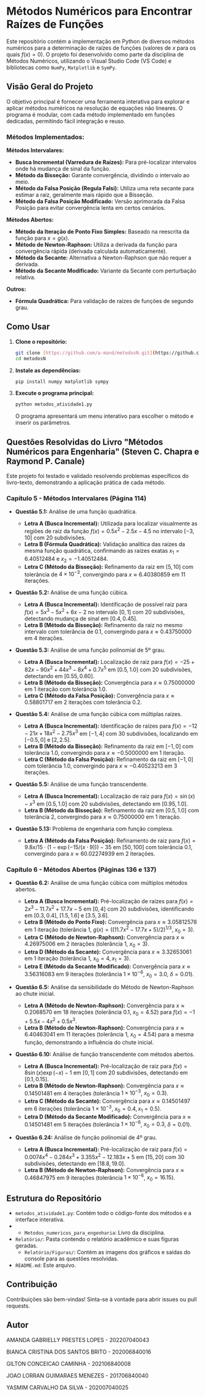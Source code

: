 # Métodos Numéricos para Encontrar Raízes de Funções

Este repositório contém a implementação em Python de diversos métodos numéricos para a determinação de raízes de funções (valores de $x$ para os quais $f(x) = 0$). O projeto foi desenvolvido como parte da disciplina de Métodos Numéricos, utilizando o Visual Studio Code (VS Code) e bibliotecas como `NumPy`, `Matplotlib` e `SymPy`.

## Visão Geral do Projeto

O objetivo principal é fornecer uma ferramenta interativa para explorar e aplicar métodos numéricos na resolução de equações não lineares. O programa é modular, com cada método implementado em funções dedicadas, permitindo fácil integração e reuso.

### Métodos Implementados:

**Métodos Intervalares:**
* **Busca Incremental (Varredura de Raízes):** Para pré-localizar intervalos onde há mudança de sinal da função.
* **Método da Bisseção:** Garante convergência, dividindo o intervalo ao meio.
* **Método da Falsa Posição (Regula Falsi):** Utiliza uma reta secante para estimar a raiz, geralmente mais rápido que a Bisseção.
* **Método da Falsa Posição Modificado:** Versão aprimorada da Falsa Posição para evitar convergência lenta em certos cenários.

**Métodos Abertos:**
* **Método da Iteração de Ponto Fixo Simples:** Baseado na reescrita da função para $x = g(x)$.
* **Método de Newton-Raphson:** Utiliza a derivada da função para convergência rápida (derivada calculada automaticamente).
* **Método da Secante:** Alternativa a Newton-Raphson que não requer a derivada.
* **Método da Secante Modificado:** Variante da Secante com perturbação relativa.

**Outros:**
* **Fórmula Quadrática:** Para validação de raízes de funções de segundo grau.

## Como Usar

1.  **Clone o repositório:**
    ```bash
    git clone [https://github.com/a-mand/metodosN.git](https://github.com/a-mand/metodosN.git)
    cd metodosN
    ```
2.  **Instale as dependências:**
    ```bash
    pip install numpy matplotlib sympy
    ```
3.  **Execute o programa principal:**
    ```bash
    python metodos_atividade1.py
    ```
    O programa apresentará um menu interativo para escolher o método e inserir os parâmetros.

## Questões Resolvidas do Livro "Métodos Numéricos para Engenharia" (Steven C. Chapra e Raymond P. Canale)

Este projeto foi testado e validado resolvendo problemas específicos do livro-texto, demonstrando a aplicação prática de cada método.

### Capítulo 5 - Métodos Intervalares (Página 114)

* **Questão 5.1:** Análise de uma função quadrática.
    * **Letra A (Busca Incremental):** Utilizada para localizar visualmente as regiões de raiz da função $f(x) = 0.5x^2 - 2.5x - 4.5$ no intervalo $[-3, 10]$ com 20 subdivisões.
    * **Letra B (Fórmula Quadrática):** Validação analítica das raízes da mesma função quadrática, confirmando as raízes exatas $x_1 = 6.40512484$ e $x_2 = -1.40512484$.
    * **Letra C (Método da Bisseção):** Refinamento da raiz em $[5, 10]$ com tolerância de $4 \times 10^{-3}$, convergindo para $x \approx 6.40380859$ em 11 iterações.

* **Questão 5.2:** Análise de uma função cúbica.
    * **Letra A (Busca Incremental):** Identificação de possível raiz para $f(x) = 5x^3 - 5x^2 + 6x - 2$ no intervalo $[0, 1]$ com 20 subdivisões, detectando mudança de sinal em $[0.4, 0.45]$.
    * **Letra B (Método da Bisseção):** Refinamento da raiz no mesmo intervalo com tolerância de $0.1$, convergindo para $x \approx 0.43750000$ em 4 iterações.

* **Questão 5.3:** Análise de uma função polinomial de 5º grau.
    * **Letra A (Busca Incremental):** Localização de raiz para $f(x) = -25 + 82x - 90x^2 + 44x^3 - 8x^4 + 0.7x^5$ em $[0.5, 1.0]$ com 20 subdivisões, detectando em $[0.55, 0.60]$.
    * **Letra B (Método da Bisseção):** Convergência para $x \approx 0.75000000$ em 1 iteração com tolerância $1.0$.
    * **Letra C (Método da Falsa Posição):** Convergência para $x \approx 0.58801717$ em 2 iterações com tolerância $0.2$.

* **Questão 5.4:** Análise de uma função cúbica com múltiplas raízes.
    * **Letra A (Busca Incremental):** Identificação de raízes para $f(x) = -12 - 21x + 18x^2 - 2.75x^3$ em $[-1, 4]$ com 30 subdivisões, localizando em $[-0.5, 0]$ e $[2, 2.5]$.
    * **Letra B (Método da Bisseção):** Refinamento da raiz em $[-1, 0]$ com tolerância $1.0$, convergindo para $x \approx -0.5000000$ em 1 iteração.
    * **Letra C (Método da Falsa Posição):** Refinamento da raiz em $[-1, 0]$ com tolerância $1.0$, convergindo para $x \approx -0.40523213$ em 3 iterações.

* **Questão 5.5:** Análise de uma função transcendente.
    * **Letra A (Busca Incremental):** Localização de raiz para $f(x) = \sin(x) - x^3$ em $[0.5, 1.0]$ com 20 subdivisões, detectando em $[0.95, 1.0]$.
    * **Letra B (Método da Bisseção):** Refinamento da raiz em $[0.5, 1.0]$ com tolerância $2$, convergindo para $x \approx 0.75000000$ em 1 iteração.

* **Questão 5.13:** Problema de engenharia com função complexa.
    * **Letra A (Método da Falsa Posição):** Refinamento de raiz para $f(x) = 9.8x/15 \cdot (1 - \exp(-15/(x \cdot 9))) - 35$ em $[50, 100]$ com tolerância $0.1$, convergindo para $x \approx 60.02274939$ em 2 iterações.

### Capítulo 6 - Métodos Abertos (Páginas 136 e 137)

* **Questão 6.2:** Análise de uma função cúbica com múltiplos métodos abertos.
    * **Letra A (Busca Incremental):** Pré-localização de raízes para $f(x) = 2x^3 - 11.7x^2 + 17.7x - 5$ em $[0, 4]$ com 20 subdivisões, identificando em $[0.3, 0.4]$, $[1.5, 1.6]$ e $[3.5, 3.6]$.
    * **Letra B (Método do Ponto Fixo):** Convergência para $x \approx 3.05812578$ em 1 iteração (tolerância $1$, $g(x) = ((11.7x^2 - 17.7x + 5)/2)^{1/3}$, $x_0 = 3$).
    * **Letra C (Método de Newton-Raphson):** Convergência para $x \approx 4.26975006$ em 2 iterações (tolerância $1$, $x_0 = 3$).
    * **Letra D (Método da Secante):** Convergência para $x \approx 3.32653061$ em 1 iteração (tolerância $1$, $x_0 = 4, x_1 = 3$).
    * **Letra E (Método da Secante Modificado):** Convergência para $x \approx 3.56316083$ em 9 iterações (tolerância $1 \times 10^{-6}$, $x_0 = 3.0$, $\delta = 0.01$).

* **Questão 6.5:** Análise da sensibilidade do Método de Newton-Raphson ao chute inicial.
    * **Letra A (Método de Newton-Raphson):** Convergência para $x \approx 0.2068570$ em 18 iterações (tolerância $0.1$, $x_0 = 4.52$) para $f(x) = -1 + 5.5x - 4x^2 + 0.5x^3$.
    * **Letra B (Método de Newton-Raphson):** Convergência para $x \approx 6.40463041$ em 11 iterações (tolerância $1$, $x_0 = 4.54$) para a mesma função, demonstrando a influência do chute inicial.

* **Questão 6.10:** Análise de função transcendente com métodos abertos.
    * **Letra A (Busca Incremental):** Pré-localização de raiz para $f(x) = 8\sin(x)\exp(-x) - 1$ em $[0, 1]$ com 20 subdivisões, detectando em $[0.1, 0.15]$.
    * **Letra B (Método de Newton-Raphson):** Convergência para $x \approx 0.14501481$ em 4 iterações (tolerância $1 \times 10^{-3}$, $x_0 = 0.3$).
    * **Letra C (Método da Secante):** Convergência para $x \approx 0.14501497$ em 6 iterações (tolerância $1 \times 10^{-3}$, $x_0 = 0.4, x_1 = 0.5$).
    * **Letra D (Método da Secante Modificado):** Convergência para $x \approx 0.14501481$ em 5 iterações (tolerância $1 \times 10^{-6}$, $x_0 = 0.3$, $\delta = 0.01$).

* **Questão 6.24:** Análise de função polinomial de 4º grau.
    * **Letra A (Busca Incremental):** Pré-localização de raiz para $f(x) = 0.0074x^4 - 0.284x^3 + 3.355x^2 - 12.183x + 5$ em $[15, 20]$ com 30 subdivisões, detectando em $[18.8, 19.0]$.
    * **Letra B (Método de Newton-Raphson):** Convergência para $x \approx 0.46847975$ em 9 iterações (tolerância $1 \times 10^{-6}$, $x_0 = 16.15$).

## Estrutura do Repositório

* `metodos_atividade1.py`: Contém todo o código-fonte dos métodos e a interface interativa.
* * `Metodos_numericos_para_engenharia`: Livro da disciplina.
* `Relatório/`: Pasta contendo o relatório acadêmico e suas figuras geradas.
    * `Relatório/Figuras/`: Contém as imagens dos gráficos e saídas do console para as questões resolvidas.
* `README.md`: Este arquivo.

## Contribuição

Contribuições são bem-vindas! Sinta-se à vontade para abrir issues ou pull requests.

## Autor

AMANDA GABRIELLY PRESTES LOPES - 202207040043

BIANCA CRISTINA DOS SANTOS BRITO - 202006840016

GILTON CONCEICAO CAMINHA - 202106840008

JOAO LORRAN GUIMARAES MENEZES - 201706840040

YASMIM CARVALHO DA SILVA - 202007040025
